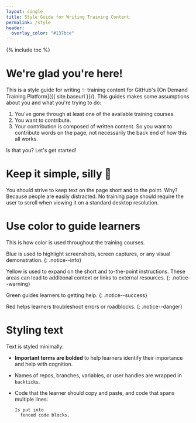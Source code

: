 ```yaml
---
layout: single
title: Style Guide for Writing Training Content
permalink: /style
header:
  overlay_color: "#137bce"
---
```


{% include toc %}

# We're glad you're here!

This is a style guide for writing :sparkles: training content for GitHub's [On Demand Training Platform]({{ site.baseurl }}/). This guides makes some assumptions about you and what you're trying to do:

1. You've gone through at least one of the available training courses.
1. You want to contribute.
1. Your contribution is composed of written content. So you want to contribute words on the page, not necessarily the back end of how this all works.

Is that you? Let's get started!

# Keep it simple, silly :kiss:

You should strive to keep text on the page short and to the point. Why? Because people are easily distracted. No training page should require the user to scroll when viewing it on a standard desktop resolution.

# Use color to guide learners

This is how color is used throughout the training courses.

Blue is used to highlight screenshots, screen captures, or any visual demonstration.
{: .notice--info}

Yellow is used to expand on the short and to-the-point instructions. These areas can lead to additional context or links to external resources.
{: .notice--warning}

Green guides learners to getting help.
{: .notice--success}

Red helps learners troubleshoot errors or roadblocks.
{: .notice--danger}

# Styling text

Text is styled minimally:

- **Important terms are bolded** to help learners identify their importance and help with cognition.
- Names of repos, branches, variables, or user handles are wrapped in `backticks`.
- Code that the learner should copy and paste, and code that spans multiple lines:

      Is put into
        fenced code blocks.
